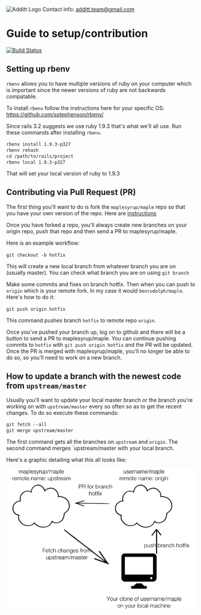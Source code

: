 ![Additt Logo](http://www.additt.co/assets/additt_logo-469bd83f2f3dc81ca74754ab9b7c9469.png)
Contact info: additt.team@gmail.com

Guide to setup/contribution
===========================

[![Build Status](https://secure.travis-ci.org/maplesyrup/maple.png?branch=master)](http://travis-ci.org/maplesyrup/maple)

Setting up rbenv
----------------

`rbenv` allows you to have multiple versions of ruby on your computer which is important since the newer
versions of ruby are not backwards compatable.

To install `rbenv` follow the instructions here for your specific OS: https://github.com/sstephenson/rbenv/

Since rails 3.2 suggests we use ruby 1.9.3 that's what we'll all use. Run these commands after installing
`rbenv`.

    rbenv install 1.9.3-p327
    rbenv rehash
    cd /path/to/rails/project
    rbenv local 1.9.3-p327

That will set your local version of ruby to 1.9.3

Contributing via Pull Request (PR)
----------------------------------

The first thing you'll want to do is fork the `maplesyrup/maple` repo so that you have your own version of the
repo. Here are [instructions](https://help.github.com/articles/fork-a-repo)

Once you have forked a repo, you'll always create new branches on your origin repo, push that repo and then
send a PR to maplesyrup/maple.

Here is an example workflow:

`git checkout -b hotfix`

This will create a new local branch from whatever branch you are on (usually master). You can check what
branch you are on using `git branch`

Make some commits and fixes on branch hotfix. Then when you can push to `origin` which is your remote fork. In
my case it would `benrudolph/maple`. Here's how to do it:

`git push origin hotfix`

This command pushes branch `hotfix` to remote repo `origin`.

Once you've pushed your branch up, log on to github and there will be a button to send a PR to
maplesyrup/maple. You can continue pushing commits to `hotfix` with `git push origin hotfix` and the PR will
be updated. Once the PR is merged with maplesyrup/maple, you'll no longer be able to do so, so you'll need to
work on a new branch.

How to update a branch with the newest code from `upstream/master`
---

Usually you'll want to update your local master branch or the branch you're working on with `upstream/master`
every so often so as to get the recent changes. To do so execute these commands:

    git fetch --all
    git merge upstream/master

The first command gets all the branches on `upstream` and `origin`. The second command merges `upstream/master
with your local branch.

Here's a graphic detailing what this all looks like:

![workflow](./workflow.png)

